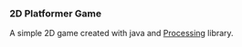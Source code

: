 ### 2D Platformer Game

A simple 2D game created with java and [Processing](https://www.processing.com) library.


